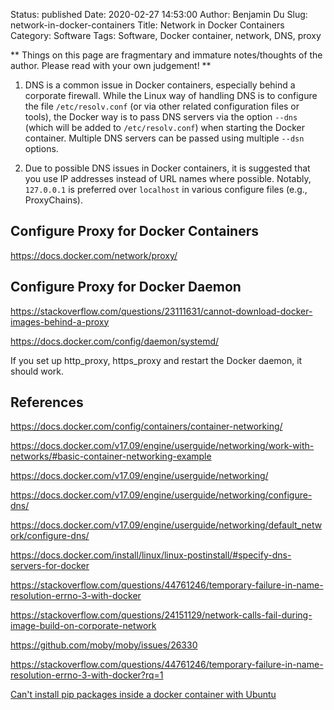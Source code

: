 Status: published
Date: 2020-02-27 14:53:00
Author: Benjamin Du
Slug: network-in-docker-containers
Title: Network in Docker Containers
Category: Software
Tags: Software, Docker container, network, DNS, proxy

**
Things on this page are fragmentary and immature notes/thoughts of the author.
Please read with your own judgement!
**

1. DNS is a common issue in Docker containers, 
  especially behind a corporate firewall.
  While the Linux way of handling DNS is to configure the file `/etc/resolv.conf` 
  (or via other related configuration files or tools),
  the Docker way is to pass DNS servers via the option `--dns`
  (which will be added to `/etc/resolv.conf`) 
  when starting the Docker container.
  Multiple DNS servers can be passed using multiple `--dsn` options.


2. Due to possible DNS issues in Docker containers, 
  it is suggested that you use IP addresses instead of URL names where possible. 
  Notably, `127.0.0.1` is preferred over `localhost` in various configure files (e.g., ProxyChains).


## Configure Proxy for Docker Containers

https://docs.docker.com/network/proxy/

## Configure Proxy for Docker Daemon

https://stackoverflow.com/questions/23111631/cannot-download-docker-images-behind-a-proxy

https://docs.docker.com/config/daemon/systemd/

If you set up http_proxy, https_proxy and restart the Docker daemon, 
it should work.


## References

https://docs.docker.com/config/containers/container-networking/

https://docs.docker.com/v17.09/engine/userguide/networking/work-with-networks/#basic-container-networking-example

https://docs.docker.com/v17.09/engine/userguide/networking/

https://docs.docker.com/v17.09/engine/userguide/networking/configure-dns/

https://docs.docker.com/v17.09/engine/userguide/networking/default_network/configure-dns/

https://docs.docker.com/install/linux/linux-postinstall/#specify-dns-servers-for-docker

https://stackoverflow.com/questions/44761246/temporary-failure-in-name-resolution-errno-3-with-docker

https://stackoverflow.com/questions/24151129/network-calls-fail-during-image-build-on-corporate-network

https://github.com/moby/moby/issues/26330

https://stackoverflow.com/questions/44761246/temporary-failure-in-name-resolution-errno-3-with-docker?rq=1

[Can't install pip packages inside a docker container with Ubuntu](https://stackoverflow.com/questions/28668180/cant-install-pip-packages-inside-a-docker-container-with-ubuntu)
